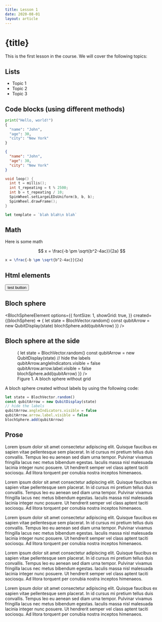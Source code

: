```yaml
---
title: Lesson 1
date: 2020-08-01
layout: article
---
```


<script>
  import BlochSphereElement from '$lib/components/BlochSphereElement/BlochSphereElement.svelte'
  import { QubitDisplay, BlochVector } from '@qbead/bloch-sphere'
</script>

# {title}

This is the first lesson in the course. We will cover the following topics:

## Lists

- Topic 1
- Topic 2
- Topic 3

## Code blocks (using different methods)

```python
print("Hello, world!")
{
  "name": "John",
  "age": 30,
  "city": "New York"
}
```

```json
{
  "name": "John",
  "age": 30,
  "city": "New York"
}
```

```cpp
void loop() {
  int t = millis();
  int t_repeating = t % 2500;
  int b = t_repeating / 10;
  SpinWheel.setLargeLEDsUniform(b, b, b);
  SpinWheel.drawFrame();
}
```

```js
let template = `blah blah\n blah`
```

## Math

Here is some math

$$
x = \frac{-b \pm \sqrt{b^2-4ac}}{2a}
$$

```latex
x = \frac{-b \pm \sqrt{b^2-4ac}}{2a}
```

## Html elements

<button type="button" class="btn preset-filled-primary-500">test button</button>

## Bloch sphere

<BlochSphereElement options={{
  fontSize: 1,
  showGrid: true,
}} created={(blochSphere) => {
  let state = BlochVector.random()
  const qubitArrow = new QubitDisplay(state)
  blochSphere.add(qubitArrow)
}} />

## Bloch sphere at the side

<figure class="xl:float-right xl:ml-6 mt-0 xl:w-120">
  <BlochSphereElement options={{
    fontSize: .8,
    showGrid: false,
  }} created={(blochSphere) => {
    let state = BlochVector.random()
    const qubitArrow = new QubitDisplay(state)
    // hide the labels
    qubitArrow.angleIndicators.visible = false
    qubitArrow.arrow.label.visible = false
    blochSphere.add(qubitArrow)
  }} />
  <figcaption class="text-sm text-gray-500">
    Figure 1. A bloch sphere without grid
  </figcaption>
</figure>

A bloch sphere created without labels by using the following code:

```js
let state = BlochVector.random()
const qubitArrow = new QubitDisplay(state)
// hide the labels
qubitArrow.angleIndicators.visible = false
qubitArrow.arrow.label.visible = false
blochSphere.add(qubitArrow)
```

<div class="clear-both"></div>

## Prose

Lorem ipsum dolor sit amet consectetur adipiscing elit. Quisque faucibus ex sapien vitae pellentesque sem placerat. In id cursus mi pretium tellus duis convallis. Tempus leo eu aenean sed diam urna tempor. Pulvinar vivamus fringilla lacus nec metus bibendum egestas. Iaculis massa nisl malesuada lacinia integer nunc posuere. Ut hendrerit semper vel class aptent taciti sociosqu. Ad litora torquent per conubia nostra inceptos himenaeos.

Lorem ipsum dolor sit amet consectetur adipiscing elit. Quisque faucibus ex sapien vitae pellentesque sem placerat. In id cursus mi pretium tellus duis convallis. Tempus leo eu aenean sed diam urna tempor. Pulvinar vivamus fringilla lacus nec metus bibendum egestas. Iaculis massa nisl malesuada lacinia integer nunc posuere. Ut hendrerit semper vel class aptent taciti sociosqu. Ad litora torquent per conubia nostra inceptos himenaeos.

Lorem ipsum dolor sit amet consectetur adipiscing elit. Quisque faucibus ex sapien vitae pellentesque sem placerat. In id cursus mi pretium tellus duis convallis. Tempus leo eu aenean sed diam urna tempor. Pulvinar vivamus fringilla lacus nec metus bibendum egestas. Iaculis massa nisl malesuada lacinia integer nunc posuere. Ut hendrerit semper vel class aptent taciti sociosqu. Ad litora torquent per conubia nostra inceptos himenaeos.

Lorem ipsum dolor sit amet consectetur adipiscing elit. Quisque faucibus ex sapien vitae pellentesque sem placerat. In id cursus mi pretium tellus duis convallis. Tempus leo eu aenean sed diam urna tempor. Pulvinar vivamus fringilla lacus nec metus bibendum egestas. Iaculis massa nisl malesuada lacinia integer nunc posuere. Ut hendrerit semper vel class aptent taciti sociosqu. Ad litora torquent per conubia nostra inceptos himenaeos.

Lorem ipsum dolor sit amet consectetur adipiscing elit. Quisque faucibus ex sapien vitae pellentesque sem placerat. In id cursus mi pretium tellus duis convallis. Tempus leo eu aenean sed diam urna tempor. Pulvinar vivamus fringilla lacus nec metus bibendum egestas. Iaculis massa nisl malesuada lacinia integer nunc posuere. Ut hendrerit semper vel class aptent taciti sociosqu. Ad litora torquent per conubia nostra inceptos himenaeos.
